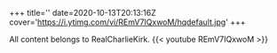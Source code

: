 +++
title=''
date=2020-10-13T20:13:16Z
cover='https://i.ytimg.com/vi/REmV7IQxwoM/hqdefault.jpg'
+++

All content belongs to RealCharlieKirk.
{{< youtube REmV7IQxwoM >}}
